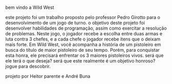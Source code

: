 bem vindo a Wild West

este projeto foi um trabalho proposto pelo professor Pedro Girotto para o desenvolvimento de um jogo de turno.
o objetivo deste projeto foi desenvolver habilidades de programação, assim como exercitar a resolução de problemas. 
Neste jogo, o jogador recebe a escolha entre duas armas e luta contra 3 chefes, e a cada chefe o jogador recebe itens que o deixam mais forte.
Em Wild West, você acompanha a história de um pistoleiro em busca do título de maior pistoleiro de seu tempo. Porém, para conquistar esta honra,
ele precisará enfrentar os 3 maiores pistoleiros vivos. será que ele terá o que deseja? será que este realmente é um objetivo honroso? jogue para descobrir.

projeto por Heitor parente e André Buna
